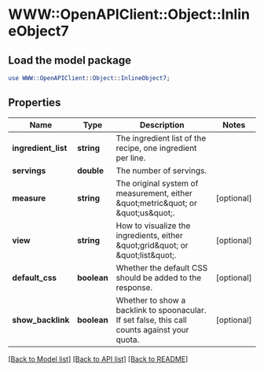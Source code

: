 # WWW::OpenAPIClient::Object::InlineObject7

## Load the model package
```perl
use WWW::OpenAPIClient::Object::InlineObject7;
```

## Properties
Name | Type | Description | Notes
------------ | ------------- | ------------- | -------------
**ingredient_list** | **string** | The ingredient list of the recipe, one ingredient per line. | 
**servings** | **double** | The number of servings. | 
**measure** | **string** | The original system of measurement, either \&quot;metric\&quot; or \&quot;us\&quot;. | [optional] 
**view** | **string** | How to visualize the ingredients, either \&quot;grid\&quot; or \&quot;list\&quot;. | [optional] 
**default_css** | **boolean** | Whether the default CSS should be added to the response. | [optional] 
**show_backlink** | **boolean** | Whether to show a backlink to spoonacular. If set false, this call counts against your quota. | [optional] 

[[Back to Model list]](../README.md#documentation-for-models) [[Back to API list]](../README.md#documentation-for-api-endpoints) [[Back to README]](../README.md)


